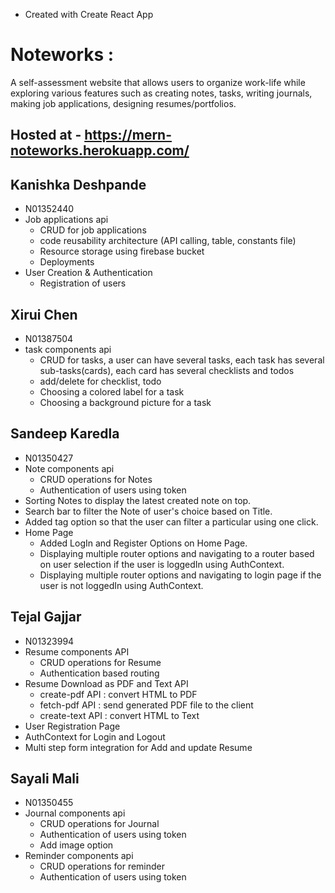 * Created with Create React App

# Noteworks :

A self-assessment website that allows users to organize work-life while exploring various features such as creating notes, tasks, writing journals, making job applications, designing resumes/portfolios.

## Hosted at - https://mern-noteworks.herokuapp.com/

## Kanishka Deshpande

- N01352440
- Job applications api
  - CRUD for job applications
  - code reusability architecture (API calling, table, constants file)
  - Resource storage using firebase bucket
  - Deployments
- User Creation & Authentication
  - Registration of users

## Xirui Chen

- N01387504
- task components api
  - CRUD for tasks, a user can have several tasks, each task has several sub-tasks(cards), each card has several checklists and todos
  - add/delete for checklist, todo
  - Choosing a colored label for a task
  - Choosing a background picture for a task

## Sandeep Karedla

- N01350427
- Note components api
  - CRUD operations for Notes
  - Authentication of users using token
- Sorting Notes to display the latest created note on top.
- Search bar to filter the Note of user's choice based on Title.
- Added tag option so that the user can filter a particular using one click.
- Home Page
  - Added LogIn and Register Options on Home Page.
  - Displaying multiple router options and navigating to a router based on user selection if the user is loggedIn using AuthContext.
  - Displaying multiple router options and navigating to login page if the user is not loggedIn using AuthContext.

## Tejal Gajjar

- N01323994
- Resume components API
  - CRUD operations for Resume
  - Authentication based routing
- Resume Download as PDF and Text API
  - create-pdf API : convert HTML to PDF
  - fetch-pdf API : send generated PDF file to the client
  - create-text API : convert HTML to Text
- User Registration Page
- AuthContext for Login and Logout
- Multi step form integration for Add and update Resume

## Sayali Mali

- N01350455
- Journal components api
  - CRUD operations for Journal
  - Authentication of users using token
  - Add image option
- Reminder components api
  - CRUD operations for reminder
  - Authentication of users using token
